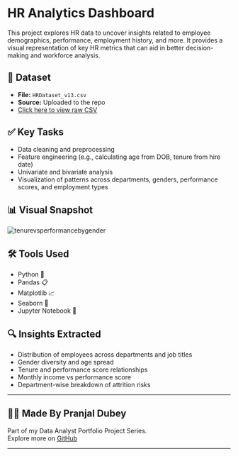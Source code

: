 # HR Analytics Dashboard

This project explores HR data to uncover insights related to employee demographics, performance, employment history, and more. It provides a visual representation of key HR metrics that can aid in better decision-making and workforce analysis.

## 📂 Dataset

- **File:** `HRDataset_v13.csv`  
- **Source:** Uploaded to the repo  
- [Click here to view raw CSV](https://raw.githubusercontent.com/Pranjal-dubey49/HR-Analytics-Dashboard/refs/heads/main/HRDataset_v13.csv)

## ✅ Key Tasks

- Data cleaning and preprocessing  
- Feature engineering (e.g., calculating age from DOB, tenure from hire date)  
- Univariate and bivariate analysis  
- Visualization of patterns across departments, genders, performance scores, and employment types

## 📊 Visual Snapshot

![tenurevsperformancebygender](tenurevsperformancebygender.jpg)


## 🛠️ Tools Used

- Python 🐍
- Pandas 📋
- Matplotlib 📈
- Seaborn 🎨
- Jupyter Notebook 📓

## 🔍 Insights Extracted

- Distribution of employees across departments and job titles  
- Gender diversity and age spread  
- Tenure and performance score relationships  
- Monthly income vs performance score  
- Department-wise breakdown of attrition risks  

---

## 👨‍💻 Made By Pranjal Dubey

Part of my Data Analyst Portfolio Project Series.  
Explore more on [GitHub](https://github.com/Pranjal-dubey49)

---
